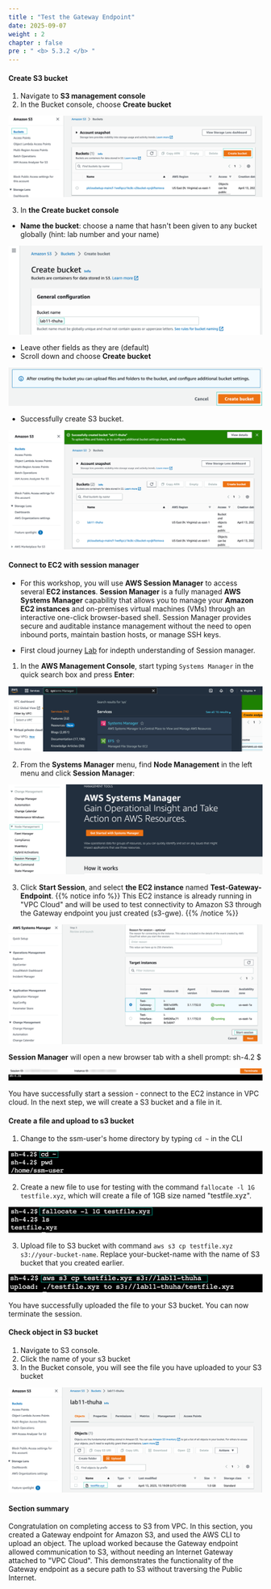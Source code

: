 ```yaml
---
title : "Test the Gateway Endpoint"
date: 2025-09-07 
weight : 2
chapter : false
pre : " <b> 5.3.2 </b> "
---
```


#### Create S3 bucket

1. Navigate to **S3 management console**
2. In the Bucket console, choose **Create bucket**

![Create bucket](/images/5-Workshop/5.3-S3-vpc/create-bucket.png)

3. In **the Create bucket console**
+ **Name the bucket**: choose a name that hasn't been given to any bucket globally (hint: lab number and your name)

![Bucket name](/images/5-Workshop/5.3-S3-vpc/bucket-name.png)

+ Leave other fields as they are (default)
+ Scroll down and choose **Create bucket**

![Create](/images/5-Workshop/5.3-S3-vpc/create-button.png) 

+ Successfully create S3 bucket.

![Success](/images/5-Workshop/5.3-S3-vpc/bucket-success.png)

#### Connect to EC2 with session manager

+ For this workshop, you will use **AWS Session Manager** to access several **EC2 instances**. **Session Manager** is a fully managed **AWS Systems Manager** capability that allows you to manage your **Amazon EC2 instances**  and on-premises virtual machines (VMs) through an interactive one-click browser-based shell. Session Manager provides secure and auditable instance management without the need to open inbound ports, maintain bastion hosts, or manage SSH keys.

+ First cloud journey [Lab](https://000058.awsstudygroup.com/1-introduce/) for indepth understanding of Session manager.

1. In the **AWS Management Console**, start typing ```Systems Manager``` in the quick search box and press **Enter**:

![system manager](/images/5-Workshop/5.3-S3-vpc/sm.png)

2. From the **Systems Manager** menu, find **Node Management** in the left menu and click **Session Manager**:

![system manager](/images/5-Workshop/5.3-S3-vpc/sm1.png)

3. Click **Start Session**, and select **the EC2 instance** named **Test-Gateway-Endpoint**. 
{{% notice info %}}
This EC2 instance is already running in "VPC Cloud" and will be used to test connectivity to Amazon S3 through the Gateway endpoint you just created (s3-gwe). {{% /notice %}}

![Start session](/images/5-Workshop/5.3-S3-vpc/start-session.png)

**Session Manager** will open a new browser tab with a shell prompt: sh-4.2 $

![Success](/images/5-Workshop/5.3-S3-vpc/start-session-success.png)

You have successfully start a session - connect to the EC2 instance in VPC cloud. In the next step, we will create a S3 bucket and a file in it. 

#### Create a file and upload to s3 bucket

1. Change to the ssm-user's home directory by typing ```cd ~``` in the CLI

![Change user's dir](/images/5-Workshop/5.3-S3-vpc/cli1.png)

2. Create a new file to use for testing with the command ```fallocate -l 1G testfile.xyz```, which will create a file of 1GB size named "testfile.xyz".

![Create file](/images/5-Workshop/5.3-S3-vpc/cli-file.png)

3. Upload file to S3 bucket with command ```aws s3 cp testfile.xyz s3://your-bucket-name```. Replace your-bucket-name with the name of S3 bucket that you created earlier.

![Uploaded](/images/5-Workshop/5.3-S3-vpc/uploaded.png)

You have successfully uploaded the file to your S3 bucket. You can now terminate the session.

#### Check object in S3 bucket

1. Navigate to S3 console.  
2. Click the name of your s3 bucket
3. In the Bucket console, you will see the file you have uploaded to your S3 bucket

![Check S3](/images/5-Workshop/5.3-S3-vpc/check-s3-bucket.png)

#### Section summary

Congratulation on completing access to S3 from VPC. In this section, you created a Gateway endpoint for Amazon S3, and used the AWS CLI to upload an object. The upload worked because the Gateway endpoint allowed communication to S3, without needing an Internet Gateway attached to "VPC Cloud". This demonstrates the functionality of the Gateway endpoint as a secure path to S3 without traversing the Public Internet.














